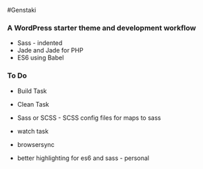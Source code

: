 #Genstaki

### A WordPress starter theme and development workflow

* Sass - indented
* Jade and Jade for PHP
* ES6 using Babel

### To Do

* Build Task
* Clean Task
* Sass or SCSS - SCSS config files for maps to sass
* watch task
* browsersync

* better highlighting for es6 and sass - personal